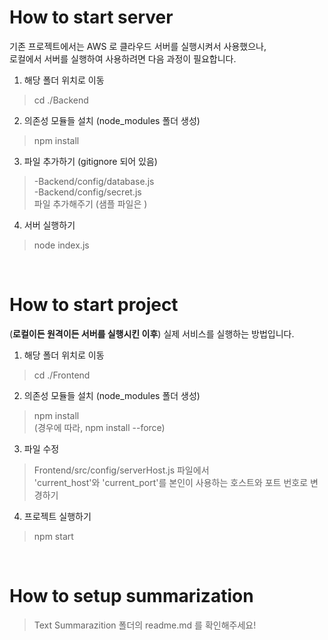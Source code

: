 # How to start server
기존 프로젝트에서는 AWS 로 클라우드 서버를 실행시켜서 사용했으나,<br>로컬에서 서버를 실행하여 사용하려면 다음 과정이 필요합니다.
1. 해당 폴더 위치로 이동
> cd ./Backend

2. 의존성 모듈들 설치 (node_modules 폴더 생성)
> npm install

3. 파일 추가하기 (gitignore 되어 있음)
> -Backend/config/database.js<br>
-Backend/config/secret.js<br>
파일 추가해주기 (샘플 파일은 )

4. 서버 실행하기
> node index.js

<br>

# How to start project
(<b>로컬이든 원격이든 서버를 실행시킨 이후</b>) 실제 서비스를 실행하는 방법입니다.
1. 해당 폴더 위치로 이동
> cd ./Frontend

2. 의존성 모듈들 설치 (node_modules 폴더 생성)
> npm install<br>
(경우에 따라, npm install --force)

3. 파일 수정
> Frontend/src/config/serverHost.js 파일에서<br>
'current_host'와 'current_port'를 본인이 사용하는 호스트와 포트 번호로 변경하기

4. 프로젝트 실행하기
> npm start

<br>

# How to setup summarization
> Text Summarazition 폴더의 readme.md 를 확인해주세요!